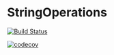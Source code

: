 # StringOperations
[![Build Status](https://travis-ci.org/mchudz97/StringOperations.svg?branch=master)](https://travis-ci.org/mchudz97/StringOperations)

[![codecov](https://codecov.io/gh/mchudz97/StringOperations/branch/master/graph/badge.svg)](https://codecov.io/gh/mchudz97/StringOperations)

